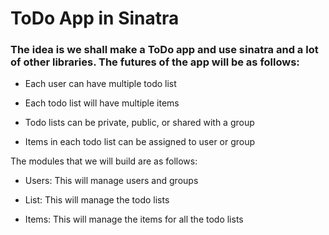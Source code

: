 # ToDo App in Sinatra


### The idea is we shall make a ToDo app and use sinatra and a lot of other libraries. The futures of the app will be  as follows:

* Each user can have multiple todo list

* Each todo list will have multiple items

* Todo lists can be private, public, or shared with a group

* Items in each todo list can be assigned to user or group
 

The modules that we will build are as follows:

* Users: This will manage users and groups

* List: This will manage the todo lists

* Items: This will manage the items for all the todo lists


